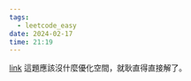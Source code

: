 ```yaml
---
tags:
  - leetcode_easy
date: 2024-02-17
time: 21:19
---
```

[link](https://leetcode.com/problems/path-sum/description/)
這題應該沒什麼優化空間，就耿直得直接解了。